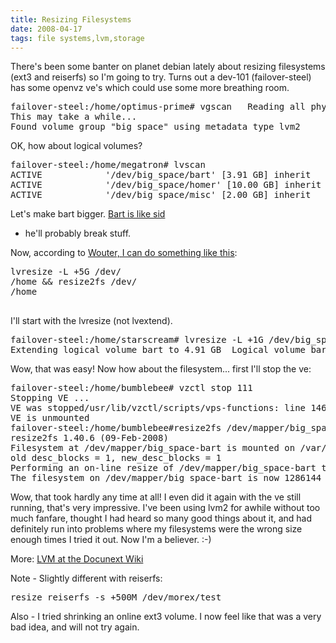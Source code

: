 ```yaml
---
title: Resizing Filesystems
date: 2008-04-17
tags: file systems,lvm,storage
---
```

There's been some banter on planet debian lately about resizing filesystems (ext3 and reiserfs) so I'm going to try. Turns out a dev-101 (failover-steel) has some openvz ve's which could use some more breathing room.

<pre class="sh_sh">
failover-steel:/home/optimus-prime# vgscan   Reading all physical volumes.
This may take a while...
Found volume group "big_space" using metadata type lvm2</pre>

OK, how about logical volumes?

<pre class="sh_sh">
failover-steel:/home/megatron# lvscan
ACTIVE            '/dev/big_space/bart' [3.91 GB] inherit
ACTIVE            '/dev/big_space/homer' [10.00 GB] inherit
ACTIVE            '/dev/big_space/misc' [2.00 GB] inherit</pre>

Let's make bart bigger. <a href="http://www.docunext.com/2008/03/my-practices-with-openvz.html">Bart is like sid</a>
 - he'll probably break stuff.

Now, according to <a href="http://www.grep.be/blog/en/computer/cluebat/actually_you_can">Wouter, I can do something like this</a>:

<pre class="sh_sh">
lvresize -L +5G /dev/<hostname>
/home &amp;&amp; resize2fs /dev/<hostname>
/home</hostname>
</hostname>
</pre>

I'll start with the lvresize (not lvextend).

<pre class="sh_sh">
failover-steel:/home/starscream# lvresize -L +1G /dev/big_space/bart
Extending logical volume bart to 4.91 GB  Logical volume bart successfully resized</pre>

Wow, that was easy! Now how about the filesystem... first I'll stop the ve:

<pre class="sh_sh">
failover-steel:/home/bumblebee# vzctl stop 111
Stopping VE ...
VE was stopped/usr/lib/vzctl/scripts/vps-functions: line 146: [: del: integer expression expected
VE is unmounted
failover-steel:/home/bumblebee#resize2fs /dev/mapper/big_space-bart
resize2fs 1.40.6 (09-Feb-2008)
Filesystem at /dev/mapper/big_space-bart is mounted on /var/lib/vz/private/111; on-line resizing required
old desc_blocks = 1, new_desc_blocks = 1
Performing an on-line resize of /dev/mapper/big_space-bart to 1286144 (4k) blocks.
The filesystem on /dev/mapper/big_space-bart is now 1286144 blocks long.</pre>

Wow, that took hardly any time at all! I even did it again with the ve still running, that's very impressive. I've been using lvm2 for awhile without too much fanfare, thought I had heard so many good things about it, and had definitely run into problems where my filesystems were the wrong size enough times I tried it out. Now I'm a believer. :-)

More: <a href="http://www.docunext.com/wiki/LVM">LVM at the Docunext Wiki</a>

Note - Slightly different with reiserfs:

<pre>resize_reiserfs -s +500M /dev/morex/test</pre>

Also - I tried shrinking an online ext3 volume. I now feel like that was a very bad idea, and will not try again.

